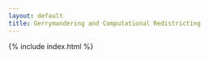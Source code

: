 ```yaml
---
layout: default
title: Gerrymandering and Computational Redistricting
---
```


{% include index.html %}
